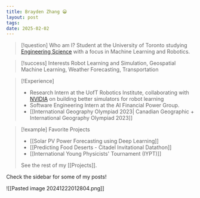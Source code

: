 ```yaml
---
title: Brayden Zhang 😀
layout: post
tags: 
date: 2025-02-02
---
```

>[!question] Who am I?
>Student at the University of Toronto studying [Engineering Science](https://engsci.utoronto.ca/program/what-is-engsci/#:~:text=Engineering%20science%20is%20an%20interdisciplinary,scientific%2C%20engineering%20and%20arts%20principles.) with a focus in Machine Learning and Robotics.

>[!success] Interests
> Robot Learning and Simulation, Geospatial Machine Learning, Weather Forecasting, Transportation

>[!Experience]
>- Research Intern at the UofT Robotics Institute, collaborating with [NVIDIA](https://developer.nvidia.com/isaac/sim) on building better simulators for robot learning
>- Software Engineering Intern at the AI Financial Power Group.
>-  [[International Geography Olympiad 2023| Canadian Geographic + International Geography Olympiad 2023]]

>[!example] Favorite Projects
>- [[Solar PV Power Forecasting using Deep Learning]]
>- [[Predicting Food Deserts - Citadel Invitational Datathon]]
>- [[International Young Physicists' Tournament (IYPT)]]
> 
> See the rest of my [[Projects]].



Check the sidebar for some of my posts!




![[Pasted image 20241222012804.png]]
















